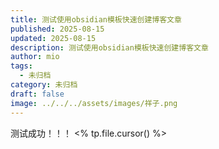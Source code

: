 ```yaml
---
title: 测试使用obsidian模板快速创建博客文章
published: 2025-08-15
updated: 2025-08-15
description: 测试使用obsidian模板快速创建博客文章
author: mio
tags:
  - 未归档
category: 未归档
draft: false
image: ../../../assets/images/祥子.png
---
```

测试成功！！！
<% tp.file.cursor() %>
